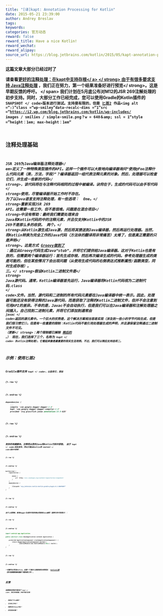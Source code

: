 ```yaml
---
title: "[译]kapt: Annotation Processing for Kotlin"
date: 2015-05-21 23:39:00
author: Andrey Breslav
tags:
keywords:
categories: 官方动态
reward: false
reward_title: Have a nice Kotlin!
reward_wechat:
reward_alipay:
source_url: https://blog.jetbrains.com/kotlin/2015/05/kapt-annotation-processing-for-kotlin/
---
```


<strong>这篇文章大部分已经过时了

请查看<a href="http://blog.jetbrains.com/kotlin/2015/06/better-annotation-processing-supporting-stubs-in-kapt/">更好的注释处理：在kapt中支持存根</ a> </ strong>
由于有很多要求支持 [Java注释处理](https://www.jcp.org/en/jsr/detail?id=269) ，我们正在努力，第一个结果准备好<strong>进行预览</ strong>。这是早期反馈的呼吁。 <span id =“more-2143”> </ span>
我们计划在5月底公布对M12的JSR 269注解处理的初步支持。同时，大部分工作已经完成，您可以使用Gradle的Kotlin插件的<code> SNAPSHOT </ code>版本进行测试。支持是有限的，但是 [匕首2](http://google.github.io/dagger/) 作品<img alt =“:)”class =“wp-smiley”data-recalc-dims =“1”src =“https://i2.wp.com/blog.jetbrains.com/kotlin/wp-includes/ images / smilies / simple-smile.png？w = 640＆amp; ssl = 1“style =”height：1em; max-height：1em“
## 注释处理基础

JSR 269为Java编译器<em>注释处理器</ em>定义了一种特殊类型插件的API。这样一个插件可以大致地向编译器询问“使用@Foo注释什么代码元素（类，方法，字段）”？编译器返回一组代表注释元素的对象。然后，处理器可以检查它们，并<strong>生成一些新的代码</ strong>，该代码将在与注释代码相同的过程中被编译。诀窍在于，生成的代码可以由手写代码</ strong>使用，尽管编译器开始工作时不存在。
为了以Java语言支持注释处理，有一些选项：
<strong> One。</ strong>重新实现JSR 269 API。这需要一些工作，但不是很难。问题是在<strong>混合项目</ strong>中没有帮助：最终我们需要处理来自<strong> Java和Kotlin代码的<strong>中的注释元素，并且仅支持Kotlin中的JSR 269不是那么多的收获。
<strong>两个。</ strong>从Kotlin源生成Java源，然后将其馈送到Java编译器，然后再运行处理器。当然，将Kotlin转换为完全工作的Java代码（方法体的翻译将非常痛苦）太难了，但是真正需要的只是<strong>声明</ strong>。这是方式 [Groovy做到了](https://gradle.org/docs/2.4-rc-1/release-notes#support-for-“annotation-processing”-of-groovy-code) ：通过从Groovy代码生成Java“stub”，并将它们提供给Java编译器。这对于Kotlin也是有效的，但需要两个编译器运行：首先生成存根，然后再次编译生成的代码。参考处理器生成的类是可能的，但在某些情况下会出现问题（从使用生成代码的右侧表达式推断属性/函数类型，同时生成存根）。
<strong>三。</ strong>假设Kotlin二进制文件<strong>是</ strong> Java源代码。通常，Kotlin编译器首先运行，Java编译器将Kotlin代码视为二进制代码.class </ code>文件。当然，源代码和二进制的所有代码元素都在Java编译器中统一表示。因此，处理器可能还没有获得注释的Java源代码，而是获取了注释的Kotlin二进制文件，但并不会注意到可用API的差异。不幸的是，Javac不会自动执行，但是我们可以在Java编译器和注解处理器之间插入，自己找到二进制元素，并将它们添加到通常由<code> javac </ code>返回的源元素中。一个巨大的优势是，这个解决方案相当容易实现（涉及到一些小的字节代码生成，但是我们很习惯它））。但是有一些重要的限制：Kotlin代码不能引用处理器生成的声明，并且源保留注释通过二进制文件不可见。 （<strong>更新</ strong>：两个限制都已解除 [稍后的](http://blog.jetbrains.com/kotlin/2015/06/better-annotation-processing-supporting-stubs-in-kapt/) 。）
现在，我们选择了三个，名称为<code> kapt </ code>（Kotlin注释处理）。它看起来像是最重要的现实生活用例。不过，我们可以稍后支持选项二。
## 示例：使用匕首2

Gradile插件支持<code> kapt </ code>，以启用它，添加

{% raw %}
<p></p>
{% endraw %}

```kotlin
dependencies {
    ...
    compile 'com.google.dagger:dagger:2.0'
    kapt 'com.google.dagger:dagger-compiler:2.0'
    provided 'org.glassfish:javax.annotation:10.0-b28'
 
```

{% raw %}
<p></p>
{% endraw %}

到你的构建脚本。注释将从您的Java和Kotlin代码中获取。
由于<code> kapt </ code>尚未发布，所以只能从Kotlin的<code> SNAPSHOT </ code>版本中获得：

{% raw %}
<p></p>
{% endraw %}

```kotlin
buildscript {
    repositories {
        ...
        maven {
            url 'http://oss.sonatype.org/content/repositories/snapshots'
        }
    }
    dependencies {
        ...
        classpath "org.jetbrains.kotlin:kotlin-gradle-plugin:0.1-SNAPSHOT"
    }
}
 
```

{% raw %}
<p></p>
{% endraw %}

由于上述限制，使用Dagger生成的代码的类必须使用Java编写（通常它的代码很少）：

{% raw %}
<p></p>
{% endraw %}

```kotlin
import android.app.Application;
 
public abstract class BaseApplication extends Application {
 
    protected ApplicationComponent createApplicationComponent() {
        return DaggerApplicationComponent.builder()
                .androidModule(new AndroidModule(this)).build();
    }
}
 
```

{% raw %}
<p></p>
{% endraw %}

一切都可以写在Kotlin。这是一个演示匕首使用的示例项目： [kotlin匕首](https://github.com/JetBrains/kotlin-examples/tree/master/gradle/kotlin-dagger) （您可能需要强制重新下载快照工件）。
## 反馈

如果您在项目中尝试了<code> kapt </ code>，我们非常感激，并给予我们反馈：

* 你尝试了什么框架？
* 它为你工作吗？
* 你要写多少Java代码？
* 任何其他问题？

